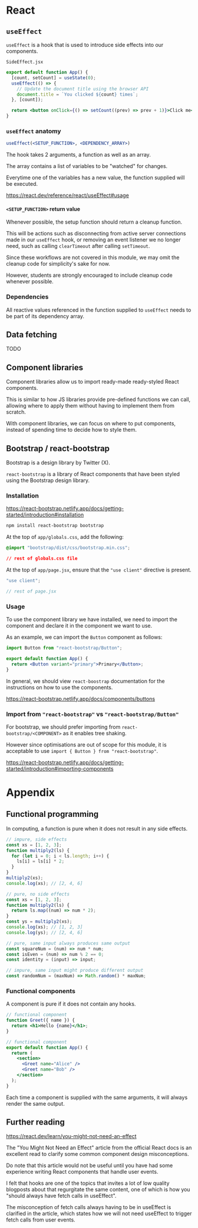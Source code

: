 # React

## `useEffect`

`useEffect` is a hook that is used to introduce side effects into our components.

`SideEffect.jsx`

```jsx
export default function App() {
  [count, setCount] = useState(0);
  useEffect(() => {
    // Update the document title using the browser API
    document.title = `You clicked ${count} times`;
  }, [count]);

  return <button onClick={() => setCount((prev) => prev + 1)}>Click me</button>;
}
```

### `useEffect` anatomy

```jsx
useEffect(<SETUP_FUNCTION>, <DEPENDENCY_ARRAY>)
```

The hook takes 2 arguments, a function as well as an array.

The array contains a list of variables to be "watched" for changes.

Everytime one of the variables has a new value, the function supplied will be executed.

https://react.dev/reference/react/useEffect#usage

#### `<SETUP_FUNCTION>` return value

Whenever possible, the setup function should return a cleanup function.

This will be actions such as disconnecting from active server connections made in our `useEffect` hook, or removing an event listener we no longer need, such as calling `clearTimeout` after calling `setTimeout`.

Since these workflows are not covered in this module, we may omit the cleanup code for simplicity's sake for now.

However, students are strongly encouraged to include cleanup code whenever possible.

### Dependencies

All reactive values referenced in the function supplied to `useEffect` needs to be part of its dependency array.

## Data fetching

TODO

## Component libraries

Component libraries allow us to import ready-made ready-styled React components.

This is similar to how JS libraries provide pre-defined functions we can call, allowing where to apply them without having to implement them from scratch.

With component libraries, we can focus on where to put components, instead of spending time to decide how to style them.

## Bootstrap / react-bootstrap

Bootstrap is a design library by Twitter (X).

`react-bootstrap` is a library of React components that have been styled using the Bootstrap design library.

### Installation

https://react-bootstrap.netlify.app/docs/getting-started/introduction#installation

```bash
npm install react-bootstrap bootstrap
```

At the top of `app/globals.css`, add the following:

```css
@import "bootstrap/dist/css/bootstrap.min.css";

// rest of globals.css file
```

At the top of `app/page.jsx`, ensure that the `"use client"` directive is present.

```jsx
"use client";

// rest of page.jsx
```

### Usage

To use the component library we have installed, we need to import the component and declare it in the component we want to use.

As an example, we can import the `Button` component as follows:

```jsx
import Button from "react-bootstrap/Button";

export default function App() {
  return <Button variant="primary">Primary</Button>;
}
```

In general, we should view `react-boostrap` documentation for the instructions on how to use the components.

https://react-bootstrap.netlify.app/docs/components/buttons

### Import from `"react-bootstrap"` vs `"react-bootstrap/Button"`

For bootstrap, we should prefer importing from `react-bootstrap/<COMPONENT>` as it enables tree shaking.

However since optimisations are out of scope for this module, it is acceptable to use `import { Button } from "react-bootstrap"`.

https://react-bootstrap.netlify.app/docs/getting-started/introduction#importing-components

# Appendix

## Functional programming

In computing, a function is pure when it does not result in any side effects.

```js
// impure, side effects
const xs = [1, 2, 3];
function multiply2(ls) {
  for (let i = 0; i < ls.length; i++) {
    ls[i] = ls[i] * 2;
  }
}
multiply2(xs);
console.log(xs); // [2, 4, 6]

// pure, no side effects
const xs = [1, 2, 3];
function multiply2(ls) {
  return ls.map((num) => num * 2);
}
const ys = multiply2(xs);
console.log(xs); // [1, 2, 3]
console.log(ys); // [2, 4, 6]

// pure, same input always produces same output
const squareNum = (num) => num * num;
const isEven = (num) => num % 2 == 0;
const identity = (input) => input;

// impure, same input might produce different output
const randomNum = (maxNum) => Math.random() * maxNum;
```

### Functional components

A component is pure if it does not contain any hooks.

```jsx
// functional component
function Greet({ name }) {
  return <h1>Hello {name}</h1>;
}

// functional component
export default function App() {
  return (
    <section>
      <Greet name="Alice" />
      <Greet name="Bob" />
    </section>
  );
}
```

Each time a component is supplied with the same arguments, it will always render the same output.

## Further reading

https://react.dev/learn/you-might-not-need-an-effect

The "You Might Not Need an Effect" article from the official React docs is an excellent read to clarify some common component design misconceptions.

Do note that this article would not be useful until you have had some experience writing React components that handle user events.

I felt that hooks are one of the topics that invites a lot of low quality blogposts about that regurgitate the same content, one of which is how you "should always have fetch calls in useEffect".

The misconception of fetch calls always having to be in useEffect is clarified in the article, which states how we will not need useEffect to trigger fetch calls from user events.
